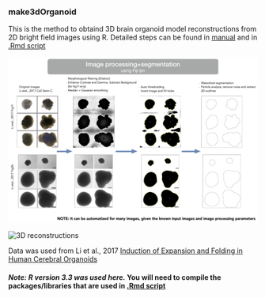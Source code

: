 ### make3dOrganoid
This is the method to obtaind 3D brain organoid model reconstructions from 2D bright field images using R. 
Detailed steps can be found in [manual](https://github.com/alikhuseynov/make3dOrganoid/blob/master/workflow_manual.txt) and in [.Rmd script](https://github.com/alikhuseynov/make3dOrganoid/blob/master/scripts/main_scr_vignettes.Rmd)

![Image processing and segmentation](https://github.com/alikhuseynov/make3dOrganoid/blob/master/figx1_method.png)

![3D reconstructions](https://github.com/alikhuseynov/make3dOrganoid/blob/master/figx2_method.png)

Data was used from Li et al., 2017 [Induction of Expansion and Folding in Human Cerebral Organoids](https://www.ncbi.nlm.nih.gov/pubmed/28041895)

#### *Note: R version 3.3 was used here.* You will need to compile the packages/libraries that are used in [.Rmd script](https://github.com/alikhuseynov/make3dOrganoid/blob/master/scripts/main_scr_vignettes.Rmd)


